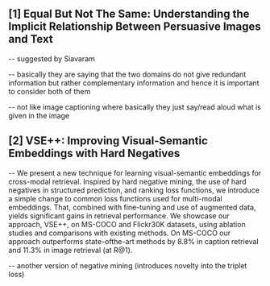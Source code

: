 
[1] Equal But Not The Same: Understanding the Implicit Relationship Between Persuasive Images and Text 
------------------------------------------------

-- suggested by Siavaram

-- basically they are saying that the two domains do not give redundant information but rather complementary information and hence it is important to consider both of them

-- not like image captioning where basically they just say/read aloud what is given in the image 

[2] VSE++: Improving Visual-Semantic Embeddings with Hard Negatives
---------------------------------------------------------------------

-- We present a new technique for learning visual-semantic embeddings for cross-modal retrieval. Inspired by hard negative mining, the use of hard negatives in structured prediction, and ranking loss functions, we introduce a simple change to common loss functions used for multi-modal embeddings. That, combined with fine-tuning and use of augmented data, yields significant gains in retrieval performance. We showcase our approach, VSE++, on MS-COCO and Flickr30K datasets, using ablation studies and comparisons with existing methods. On MS-COCO our approach outperforms state-ofthe-art methods by 8.8% in caption retrieval and 11.3% in image retrieval (at R@1). 

-- another version of negative mining (introduces novelty into the triplet loss)

